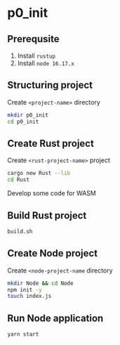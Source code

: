 # p0_init

## Prerequsite

1. Install `rustup`
2. Install `node 16.17.x`

## Structuring project

Create `<project-name>` directory

```sh
mkdir p0_init
cd p0_init
```

## Create Rust project

Create `<rust-project-name>` project

```sh
cargo new Rust --lib
cd Rust
```

Develop some code for WASM

## Build Rust project

```sh
build.sh
```

## Create Node project

Create `<node-project-name` directory

```sh
mkdir Node && cd Node
npm init -y
touch index.js
```

## Run Node application

```sh
yarn start
```

